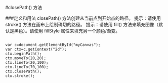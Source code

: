 #closePath() 方法

###定义和用法
closePath() 方法创建从当前点到开始点的路径。
提示：请使用 stroke() 方法在画布上绘制确切的路径。
提示：请使用 fill() 方法来填充图像（默认是黑色）。请使用 fillStyle 属性来填充另一个颜色/渐变。





```

var c=document.getElementById("myCanvas");
var ctx=c.getContext("2d");
ctx.beginPath();
ctx.moveTo(20,20);
ctx.lineTo(20,100);
ctx.lineTo(70,100);
ctx.closePath();
ctx.stroke();


```